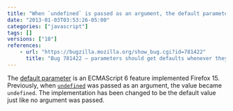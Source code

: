 ```yaml
---
title: "When `undefined` is passed as an argument, the default parameter will be used if any"
date: "2013-01-03T03:53:26-05:00"
categories: ["javascript"]
tags: []
versions: ["18"]
references:
    - url: "https://bugzilla.mozilla.org/show_bug.cgi?id=781422"
      title: "Bug 781422 – parameters should get defaults whenever they are undefined"
---
```

The [default parameter](https://developer.mozilla.org/docs/Web/JavaScript/Reference/default_parameters) is an ECMAScript 6 feature implemented Firefox 15. Previously, when [`undefined`](https://developer.mozilla.org/docs/Web/JavaScript/Reference/Global_Objects/undefined) was passed as an argument, the value became `undefined`. The implementation has been changed to be the default value just like no argument was passed.
